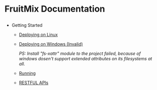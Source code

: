 # FruitMix Documentation<p>
+ Getting Started<p>
  - [Deploying on Linux](https://github.com/JiangWeiGitHub/FruitMix/blob/master/doc/gettingstarted/deployonlinux.md)<p>
  - [Deploying on Windows (Invalid)](https://github.com/JiangWeiGitHub/FruitMix/blob/master/doc/gettingstarted/deployonwindows.md)<p>
  *PS: Install "fs-xattr" module to the project failed, because of windows dosen't support extended attributes on its filesystems at all.*
  - [Running](https://github.com/JiangWeiGitHub/FruitMix/blob/master/doc/gettingstarted/running.md)<p>
  - [RESTFUL APIs](https://github.com/JiangWeiGitHub/FruitMix/blob/master/doc/gettingstarted/restfulapis.md)<p>

